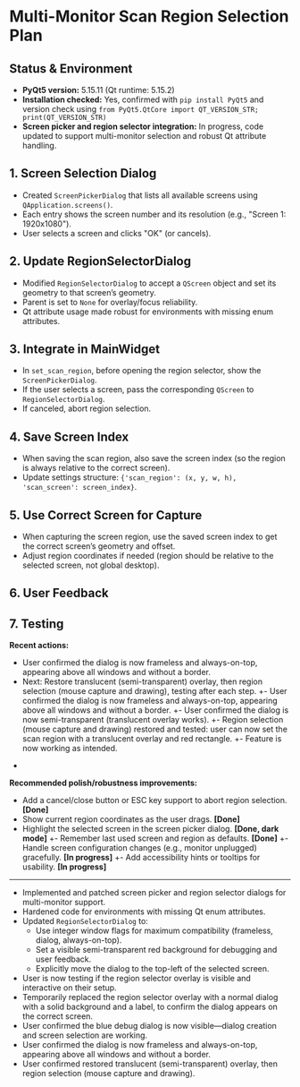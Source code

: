 
# Multi-Monitor Scan Region Selection Plan

## Status & Environment
- **PyQt5 version:** 5.15.11 (Qt runtime: 5.15.2)
- **Installation checked:** Yes, confirmed with `pip install PyQt5` and version check using `from PyQt5.QtCore import QT_VERSION_STR; print(QT_VERSION_STR)`
- **Screen picker and region selector integration:** In progress, code updated to support multi-monitor selection and robust Qt attribute handling.


## 1. Screen Selection Dialog
- Created `ScreenPickerDialog` that lists all available screens using `QApplication.screens()`.
- Each entry shows the screen number and its resolution (e.g., "Screen 1: 1920x1080").
- User selects a screen and clicks "OK" (or cancels).

## 2. Update RegionSelectorDialog
- Modified `RegionSelectorDialog` to accept a `QScreen` object and set its geometry to that screen’s geometry.
- Parent is set to `None` for overlay/focus reliability.
- Qt attribute usage made robust for environments with missing enum attributes.

## 3. Integrate in MainWidget
- In `set_scan_region`, before opening the region selector, show the `ScreenPickerDialog`.
- If the user selects a screen, pass the corresponding `QScreen` to `RegionSelectorDialog`.
- If canceled, abort region selection.

## 4. Save Screen Index
- When saving the scan region, also save the screen index (so the region is always relative to the correct screen).
- Update settings structure: `{'scan_region': (x, y, w, h), 'scan_screen': screen_index}`.

## 5. Use Correct Screen for Capture
- When capturing the screen region, use the saved screen index to get the correct screen’s geometry and offset.
- Adjust region coordinates if needed (region should be relative to the selected screen, not global desktop).

## 6. User Feedback

## 7. Testing


**Recent actions:**
- User confirmed the dialog is now frameless and always-on-top, appearing above all windows and without a border.
- Next: Restore translucent (semi-transparent) overlay, then region selection (mouse capture and drawing), testing after each step.
+- User confirmed the dialog is now frameless and always-on-top, appearing above all windows and without a border.
+- User confirmed the dialog is now semi-transparent (translucent overlay works).
+- Region selection (mouse capture and drawing) restored and tested: user can now set the scan region with a translucent overlay and red rectangle.
+- Feature is now working as intended.
+

**Recommended polish/robustness improvements:**
- Add a cancel/close button or ESC key support to abort region selection. **[Done]**
- Show current region coordinates as the user drags. **[Done]**
- Highlight the selected screen in the screen picker dialog. **[Done, dark mode]**
+- Remember last used screen and region as defaults. **[Done]**
+- Handle screen configuration changes (e.g., monitor unplugged) gracefully. **[In progress]**
+- Add accessibility hints or tooltips for usability. **[In progress]**

---

- Implemented and patched screen picker and region selector dialogs for multi-monitor support.
- Hardened code for environments with missing Qt enum attributes.
- Updated `RegionSelectorDialog` to:
	- Use integer window flags for maximum compatibility (frameless, dialog, always-on-top).
	- Set a visible semi-transparent red background for debugging and user feedback.
	- Explicitly move the dialog to the top-left of the selected screen.
- User is now testing if the region selector overlay is visible and interactive on their setup.
- Temporarily replaced the region selector overlay with a normal dialog with a solid background and a label, to confirm the dialog appears on the correct screen.
- User confirmed the blue debug dialog is now visible—dialog creation and screen selection are working.
- User confirmed the dialog is now frameless and always-on-top, appearing above all windows and without a border.
- User confirmed restored translucent (semi-transparent) overlay, then region selection (mouse capture and drawing).
